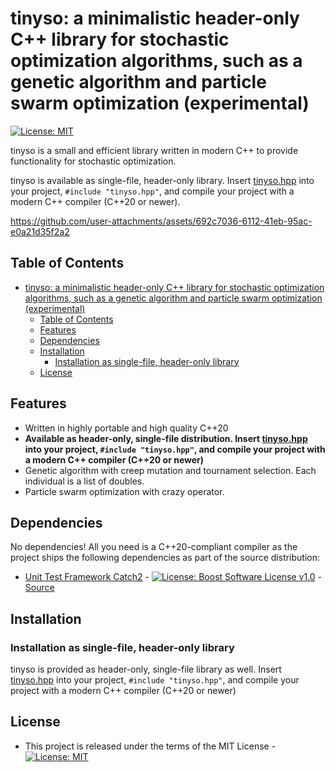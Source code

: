 # tinyso: a minimalistic header-only C++ library for stochastic optimization algorithms, such as a genetic algorithm and particle swarm optimization (experimental)

[![License: MIT](https://img.shields.io/badge/License-MIT-blue.svg)](https://opensource.org/licenses/MIT)

tinyso is a small and efficient library written in modern C++ to provide functionality for stochastic optimization.

tinyso is available as single-file, header-only library. Insert [tinyso.hpp](https://raw.githubusercontent.com/olbender/tinyso/master/tinyso.hpp) into your project, `#include "tinyso.hpp"`, and compile your project with a modern C++ compiler (C++20 or newer).


https://github.com/user-attachments/assets/692c7036-6112-41eb-95ac-e0a21d35f2a2


## Table of Contents

- [tinyso: a minimalistic header-only C++ library for stochastic optimization algorithms, such as a genetic algorithm and particle swarm optimization (experimental)](#tinyso-a-minimalistic-header-only-c-library-for-stochastic-optimization-algorithms-such-as-a-genetic-algorithm-and-particle-swarm-optimization-experimental)
  - [Table of Contents](#table-of-contents)
  - [Features](#features)
  - [Dependencies](#dependencies)
  - [Installation](#installation)
    - [Installation as single-file, header-only library](#installation-as-single-file-header-only-library)
  - [License](#license)

## Features

- Written in highly portable and high quality C++20
- **Available as header-only, single-file distribution. Insert [tinyso.hpp](https://raw.githubusercontent.com/olbender/tinyso/master/tinyso.hpp) into your project, `#include "tinyso.hpp"`, and compile your project with a modern C++ compiler (C++20 or newer)**
- Genetic algorithm with creep mutation and tournament selection. Each individual is a list of doubles.
- Particle swarm optimization with crazy operator.

## Dependencies

No dependencies! All you need is a C++20-compliant compiler as the project ships the following dependencies as part of the source distribution:

- [Unit Test Framework Catch2](https://github.com/catchorg/Catch2/releases/tag/v2.1.1) - [![License: Boost Software License v1.0](https://img.shields.io/badge/License-Boost%20v1-blue.svg)](http://www.boost.org/LICENSE_1_0.txt) - [Source](https://github.com/olbender/tinyso/blob/master/test/catch.hpp)

## Installation

### Installation as single-file, header-only library

tinyso is provided as header-only, single-file library as well. Insert [tinyso.hpp](https://raw.githubusercontent.com/olbender/tinyso/master/tinyso.hpp) into your project, `#include "tinyso.hpp"`, and compile your project with a modern C++ compiler (C++20 or newer)

## License

- This project is released under the terms of the MIT License - [![License: MIT](https://img.shields.io/badge/License-MIT-blue.svg)](https://opensource.org/licenses/MIT)
